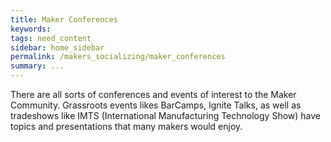 ```yaml
---
title: Maker Conferences
keywords: 
tags: need_content
sidebar: home_sidebar
permalink: /makers_socializing/maker_conferences
summary: ...
---
```


There are all sorts of conferences and events of interest to the Maker Community. Grassroots events likes BarCamps, Ignite Talks, as well as tradeshows like IMTS (International Manufacturing Technology Show) have topics and presentations that many makers would enjoy.